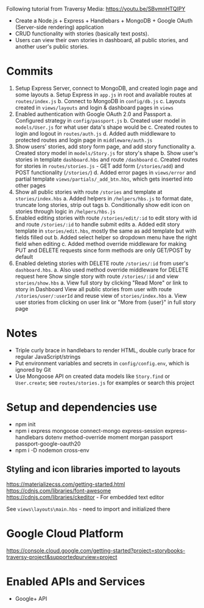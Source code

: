 Following tutorial from Traversy Media: https://youtu.be/SBvmnHTQIPY

- Create a Node.js + Express + Handlebars + MongoDB + Google OAuth (Server-side rendering) application
- CRUD functionality with stories (basically text posts).
- Users can view their own stories in dashboard, all public stories, and another user's public stories.

# Commits

1. Setup Express Server, connect to MongoDB, and created login page and some layouts
   a. Setup Express in `app.js` in root and available routes at `routes/index.js`
   b. Connect to MongoDB in `config/db.js`
   c. Layouts created in `views/layouts` and login & dashboard pages in `views`
2. Enabled authentication with Google OAuth 2.0 and Passport
   a. Configured strategy in `config/passport.js`
   b. Created user model in `models/User.js` for what user data's shape would be
   c. Created routes to login and logout in `routes/auth.js`
   d. Added auth middleware to protected routes and login page in `middleware/auth.js`
3. Show users' stories, add story form page, and add story functionality
   a. Created story model in `models/Story.js` for story's shape
   b. Show user's stories in template `dashboard.hbs` and route `/dashboard`
   c. Created routes for stories in `routes/stories.js` - GET add form (`/stories/add`) and POST functionality (`/stories/`)
   d. Added error pages in `views/error` and partial template `views/partials/_add_btn.hbs`, which gets inserted into other pages
4. Show all public stories with route `/stories` and template at `stories/index.hbs`
   a. Added helpers in `/helpers/hbs.js` to format date, truncate long stories, strip out tags
   b. Conditionally show edit icon on stories through logic in `/helpers/hbs.js`
5. Enabled editing stories with route `/stories/edit/:id` to edit story with id and route `/stories/:id` to handle submit edits
   a. Added edit story template in `stories/edit.hbs`, mostly the same as add template but with fields filled out
   b. Added select helper so dropdown menu have the right field when editing
   c. Added method override middleware for making PUT and DELETE requests since form methods are only GET/POST by default
6. Enabled deleting stories with DELETE route `/stories/:id` from user's `dashboard.hbs`.
   a. Also used method override middleware for DELETE request here
   Show single story with route `/stories/:id` and view `stories/show.hbs`
   a. View full story by clicking "Read More" or link to story in Dashboard
   View all public stories from user with route `/stories/user/:userId` and reuse view of `stories/index.hbs`
   a. View user stories from clicking on user link or "More from {user}" in full story page

# Notes

- Triple curly brace in handlebars to render HTML, double curly brace for regular JavaScript/strings
- Put environment variables and secrets in `config/config.env`, which is ignored by Git
- Use Mongoose API on created data models like `Story.find` or `User.create`; see `routes/stories.js` for examples or search this project

# Setup and dependencies use

- npm init
- npm i express mongoose connect-mongo express-session express-handlebars dotenv method-override moment morgan passport passport-google-oauth20
- npm i -D nodemon cross-env

## Styling and icon libraries imported to layouts

https://materializecss.com/getting-started.html
https://cdnjs.com/libraries/font-awesome
https://cdnjs.com/libraries/ckeditor - For embedded text editor

See `views\layouts\main.hbs` - need to import and initialized there

# Google Cloud Platform

https://console.cloud.google.com/getting-started?project=storybooks-traversy-project&supportedpurview=project

# Enabled APIs and Services

- Google+ API
